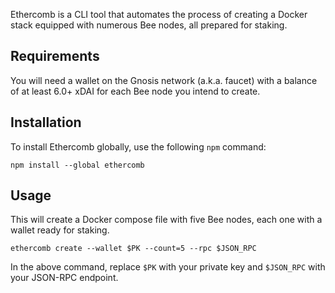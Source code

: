 Ethercomb is a CLI tool that automates the process of creating a Docker stack equipped with numerous Bee nodes, all prepared for staking.

## Requirements

You will need a wallet on the Gnosis network (a.k.a. faucet) with a balance of at least 6.0+ xDAI for each Bee node you intend to create.

## Installation

To install Ethercomb globally, use the following `npm` command:

```
npm install --global ethercomb
```

## Usage

This will create a Docker compose file with five Bee nodes, each one with a wallet ready for staking.

```
ethercomb create --wallet $PK --count=5 --rpc $JSON_RPC
```

In the above command, replace `$PK` with your private key and `$JSON_RPC` with your JSON-RPC endpoint.
